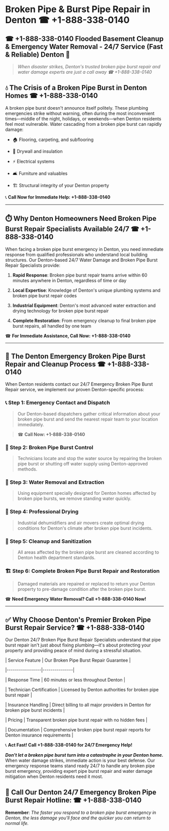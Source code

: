 # Broken Pipe & Burst Pipe Repair in Denton ☎ +1-888-338-0140  
## ☎ +1-888-338-0140 Flooded Basement Cleanup & Emergency Water Removal - 24/7 Service (Fast & Reliable) Denton 🚨  

> *When disaster strikes, Denton's trusted broken pipe burst repair and water damage experts are just a call away ☎ +1-888-338-0140*  

## 💧 The Crisis of a Broken Pipe Burst in Denton Homes ☎ +1-888-338-0140  

A broken pipe burst doesn't announce itself politely. These plumbing emergencies strike without warning, often during the most inconvenient times—middle of the night, holidays, or weekends—when Denton residents feel most vulnerable. Water cascading from a broken pipe burst can rapidly damage:  

* 🏠 Flooring, carpeting, and subflooring  
* 🧱 Drywall and insulation  
* ⚡ Electrical systems  
* 🛋️ Furniture and valuables  
* 🏗️ Structural integrity of your Denton property  

📞 **Call Now for Immediate Help: +1-888-338-0140**  

---  

## ⏱️ Why Denton Homeowners Need Broken Pipe Burst Repair Specialists Available 24/7 ☎ +1-888-338-0140  

When facing a broken pipe burst emergency in Denton, you need immediate response from qualified professionals who understand local building structures. Our Denton-based 24/7 Water Damage and Broken Pipe Burst Repair Specialists provide:  

1. **Rapid Response**: Broken pipe burst repair teams arrive within 60 minutes anywhere in Denton, regardless of time or day  
2. **Local Expertise**: Knowledge of Denton's unique plumbing systems and broken pipe burst repair codes  
3. **Industrial Equipment**: Denton's most advanced water extraction and drying technology for broken pipe burst repair  
4. **Complete Restoration**: From emergency cleanup to final broken pipe burst repairs, all handled by one team  

☎ **For Immediate Assistance, Call Now: +1-888-338-0140**  

---  

## 🔧 The Denton Emergency Broken Pipe Burst Repair and Cleanup Process ☎ +1-888-338-0140  

When Denton residents contact our 24/7 Emergency Broken Pipe Burst Repair service, we implement our proven Denton-specific process:  

### 📞 Step 1: Emergency Contact and Dispatch  
> Our Denton-based dispatchers gather critical information about your broken pipe burst and send the nearest repair team to your location immediately.  
> ☎ **Call Now: +1-888-338-0140**  

### 🚿 Step 2: Broken Pipe Burst Control  
> Technicians locate and stop the water source by repairing the broken pipe burst or shutting off water supply using Denton-approved methods.  

### 🌊 Step 3: Water Removal and Extraction  
> Using equipment specially designed for Denton homes affected by broken pipe bursts, we remove standing water quickly.  

### 💨 Step 4: Professional Drying  
> Industrial dehumidifiers and air movers create optimal drying conditions for Denton's climate after broken pipe burst incidents.  

### 🧼 Step 5: Cleanup and Sanitization  
> All areas affected by the broken pipe burst are cleaned according to Denton health department standards.  

### 🏗️ Step 6: Complete Broken Pipe Burst Repair and Restoration  
> Damaged materials are repaired or replaced to return your Denton property to pre-damage condition after the broken pipe burst.  

☎ **Need Emergency Water Removal? Call +1-888-338-0140 Now!**  

---  

## ✅ Why Choose Denton's Premier Broken Pipe Burst Repair Service? ☎ +1-888-338-0140  

Our Denton 24/7 Broken Pipe Burst Repair Specialists understand that pipe burst repair isn't just about fixing plumbing—it's about protecting your property and providing peace of mind during a stressful situation.  

| Service Feature | Our Broken Pipe Burst Repair Guarantee |  
|-----------------|---------------|  
| Response Time | 60 minutes or less throughout Denton |  
| Technician Certification | Licensed by Denton authorities for broken pipe burst repair |  
| Insurance Handling | Direct billing to all major providers in Denton for broken pipe burst incidents |  
| Pricing | Transparent broken pipe burst repair with no hidden fees |  
| Documentation | Comprehensive broken pipe burst repair reports for Denton insurance requirements |  

📞 **Act Fast! Call +1-888-338-0140 for 24/7 Emergency Help!**  

***Don't let a broken pipe burst turn into a catastrophe in your Denton home.*** When water damage strikes, immediate action is your best defense. Our emergency response teams stand ready 24/7 to handle any broken pipe burst emergency, providing expert pipe burst repair and water damage mitigation when Denton residents need it most.  

## 📱 Call Our Denton 24/7 Emergency Broken Pipe Burst Repair Hotline: ☎ +1-888-338-0140  

**Remember**: *The faster you respond to a broken pipe burst emergency in Denton, the less damage you'll face and the quicker you can return to normal life.*